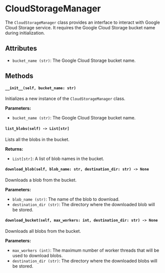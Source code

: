 # CloudStorageManager

The `CloudStorageManager` class provides an interface to interact with Google Cloud Storage service. It requires the Google Cloud Storage bucket name during initialization.

## Attributes

- `bucket_name (str)`: The Google Cloud Storage bucket name.

## Methods

#### `__init__(self, bucket_name: str)`

Initializes a new instance of the `CloudStorageManager` class.

**Parameters:**

- `bucket_name (str)`: The Google Cloud Storage bucket name.

#### `list_blobs(self) -> List[str]`

Lists all the blobs in the bucket.

**Returns:**

- `List[str]`: A list of blob names in the bucket.

#### `download_blob(self, blob_name: str, destination_dir: str) -> None`

Downloads a blob from the bucket.

**Parameters:**

- `blob_name (str)`: The name of the blob to download.
- `destination_dir (str)`: The directory where the downloaded blob will be stored.

#### `download_bucket(self, max_workers: int, destination_dir: str) -> None`

Downloads all blobs from the bucket.

**Parameters:**

- `max_workers (int)`: The maximum number of worker threads that will be used to download blobs.
- `destination_dir (str)`: The directory where the downloaded blobs will be stored.
